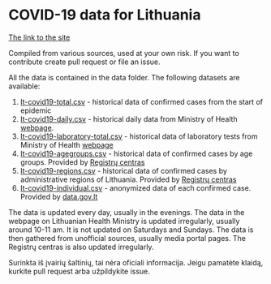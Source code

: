 # COVID-19 data for Lithuania

[The link to the site](https://mpiktas.github.io/covid19lt/)

Compiled from various sources, used at your own risk. If you want to contribute create pull request or file an issue.

All the data is contained in the data folder. The following datasets are available:

  1. [lt-covid19-total.csv](https://github.com/mpiktas/covid19lt/blob/master/data/lt-covid19-total.csv) - historical data of confirmed cases from the start of epidemic 
  2. [lt-covid19-daily.csv](https://github.com/mpiktas/covid19lt/blob/master/data/lt-covid19-daily.csv) - historical daily data from Ministry of Health [webpage](https://sam.lrv.lt/lt/naujienos/koronavirusas). 
  3. [lt-covid19-laboratory-total.csv](https://github.com/mpiktas/covid19lt/blob/master/data/lt-covid19-laboratory-total.csv) - historical data of laboratory tests from Ministry of Health  [webpage](https://sam.lrv.lt/lt/naujienos/koronavirusas)
  4. [lt-covid19-agegroups.csv](https://github.com/mpiktas/covid19lt/blob/master/data/lt-covid19-agegroups.csv) - historical data of confirmed cases by age groups. Provided by [Registrų centras](https://registrucentras.maps.arcgis.com/apps/opsdashboard/index.html#/becd01f2fade4149ba7a9e5baaddcd8d)
  5. [lt-covid19-regions.csv](https://github.com/mpiktas/covid19lt/blob/master/data/lt-covid19-regions.csv) - historical data of confirmed cases by administrative regions of Lithuania. Provided by [Registrų centras](https://registrucentras.maps.arcgis.com/apps/opsdashboard/index.html#/becd01f2fade4149ba7a9e5baaddcd8d)
  6. [lt-covid19-individual.csv](https://github.com/mpiktas/covid19lt/blob/master/data/lt-covid19-individual.csv) - anonymized data of each confirmed case. Provided by [data.gov.lt](https://data.gov.lt/dataset/covid-19-epidemiologiniai-duomenys)

The data is updated every day, usually in the evenings. The data in the webpage on Lithuanian Health Ministry is updated irregularly, usually around 10-11 am. It is not updated on Saturdays and Sundays. The data is then gathered from unofficial sources, usually media portal pages. The Registrų centras is also updated irregularly.

Surinkta iš įvairių šaltinių, tai nėra oficiali informacija. Jeigu pamatėte klaidą, kurkite pull request arba užpildykite issue.


